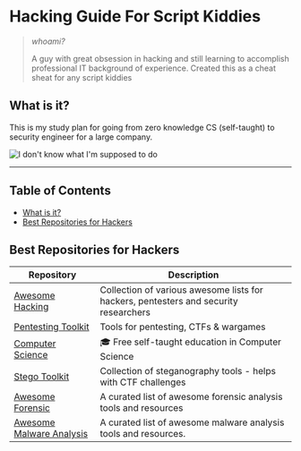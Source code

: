 # Hacking Guide For Script Kiddies
> *whoami?*
> 
> A guy with great obsession in hacking and still learning to accomplish professional IT background of experience.
> Created this as a cheat sheat for any script kiddies 
>
## What is it?

This is my study plan for going from zero knowledge CS (self-taught) to security engineer for a large company.

![I don't know what I'm supposed to do](https://i.pinimg.com/originals/6e/3b/9d/6e3b9d51461add09fd38c50f43ab7f2c.gif)

---

## Table of Contents

- [What is it?](#what-is-it)
- [Best Repositories for Hackers](#best-repositories)

## Best Repositories for Hackers

Repository | Description
---- | ----
[Awesome Hacking](https://github.com/Hack-with-Github/Awesome-Hacking) 			| Collection of various awesome lists for hackers, pentesters and security researchers
[Pentesting Toolkit](https://github.com/bt3gl/Pentesting_Toolkit) 			| Tools for pentesting, CTFs & wargames
[Computer Science](https://github.com/ossu/computer-science) 			| :mortar_board: Free self-taught education in Computer Science
[Stego Toolkit](https://github.com/DominicBreuker/stego-toolkit) 			| Collection of steganography tools - helps with CTF challenges
[Awesome Forensic](https://github.com/cugu/awesome-forensics) 			| A curated list of awesome forensic analysis tools and resources 
[Awesome Malware Analysis](https://github.com/rshipp/awesome-malware-analysis) 			| A curated list of awesome malware analysis tools and resources.
